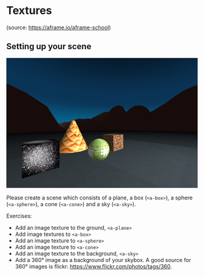 # Textures
(source: https://aframe.io/aframe-school)

## Setting up your scene

![primitives](../assets/texture.jpg)

Please create a scene which consists of a plane, a box (`<a-box>`), a sphere (`<a-sphere>`), a cone (`<a-cone>`) and a sky (`<a-sky>`).

Exercises:

- Add an image texture to the ground, `<a-plane>`
- Add image textures to `<a-box>`
- Add an image texture to `<a-sphere>`
- Add an image texture to `<a-cone>`
- Add an image texture to the background, `<a-sky>`
- Add a 360° image as a background of your skybox. A good source for 360° images is flickr: https://www.flickr.com/photos/tags/360.
